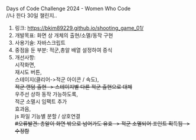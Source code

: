Days of Code Challenge 2024 - Women Who Code <br />
//나 한다 30일 챌린지.. <br />

1. 링크: https://bkim89229.github.io/shooting_game_01/
2. 개발목표: 화면 상 개체의 출현/소멸/동작 구현
3. 사용기술: 자바스크립트
4. 중점을 둔 부분: 적군,총알 배열 설정하여 증식
5. 개선사항:<br />
   시작화면,<br />
   재시도 버튼,<br />
   스테이지(클리어->적군 아이콘 / 속도),<br />
   <s>적군 랜덤 출현 -> 스테이지별 다른 적군 출현으로 대체</s><br />
   우주선 상하 동작 가능하도록,<br />
   적군 소멸시 임팩트 추가 <br />
   효과음,<br />
   js 파일 기능별 분할 / 상호연결 <br />
   <s> #오류발견: 총알이 화면 밖으로 넘어가도 유효 -> 적군 소멸되어 포인트 획득됨 -> 수정함 </s>
